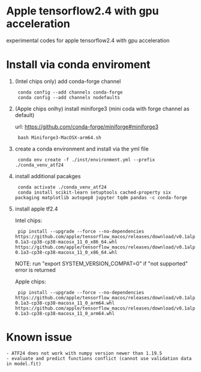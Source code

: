 # Apple tensorflow2.4 with gpu acceleration
experimental codes for apple tensorflow2.4 with gpu acceleration

# Install via conda enviroment
1. (Intel chips only) add conda-forge channel

        conda config --add channels conda-forge    
        conda config --add channels nodefaults

1. (Apple chips onlhy) install miniforge3 (mini coda with forge channel as default)
    
    url: https://github.com/conda-forge/miniforge#miniforge3

        bash Miniforge3-MacOSX-arm64.sh

2. create a conda environment and install via the yml file

        conda env create -f ./inst/environment.yml --prefix ./conda_venv_atf24

3. install additional pacakges

        conda activate ./conda_venv_atf24
        conda install scikit-learn setuptools cached-property six packaging matplotlib autopep8 jupyter tqdm pandas -c conda-forge

4. install apple tf2.4

    Intel chips:

        pip install --upgrade --force --no-dependencies https://github.com/apple/tensorflow_macos/releases/download/v0.1alpha3/tensorflow_macos-0.1a3-cp38-cp38-macosx_11_0_x86_64.whl https://github.com/apple/tensorflow_macos/releases/download/v0.1alpha3/tensorflow_addons_macos-0.1a3-cp38-cp38-macosx_11_0_x86_64.whl 

    NOTE: run "export SYSTEM_VERSION_COMPAT=0" if "not supported" error is returned

    Apple chips:

        pip install --upgrade --force --no-dependencies https://github.com/apple/tensorflow_macos/releases/download/v0.1alpha3/tensorflow_macos-0.1a3-cp38-cp38-macosx_11_0_arm64.whl https://github.com/apple/tensorflow_macos/releases/download/v0.1alpha3/tensorflow_addons_macos-0.1a3-cp38-cp38-macosx_11_0_arm64.whl

# Known issue

    - ATF24 does not work with numpy version newer than 1.19.5
    - evaluate and predict functions conflict (cannot use validation data in model.fit)